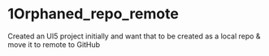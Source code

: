 # 1Orphaned_repo_remote
Created an UI5 project initially and want that to be created as a local repo &amp; move it to remote to GitHub
